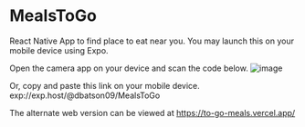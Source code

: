 # MealsToGo

React Native App to find place to eat near you. You may launch this on your mobile device using Expo.

Open the camera app on your device and scan the code below. 
![image](https://user-images.githubusercontent.com/69876068/150671858-5748b286-2ada-4b01-a70d-e9937edc1dd3.png)

Or, copy and paste this link on your mobile device. exp://exp.host/@dbatson09/MealsToGo 



The alternate web version can be viewed at https://to-go-meals.vercel.app/

